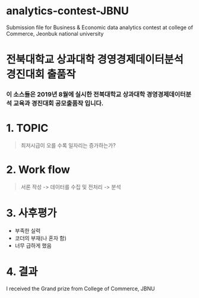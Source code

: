 # analytics-contest-JBNU
Submission file for  Business &amp; Economic data analytics contest at  college of Commerce, Jeonbuk national university 

전북대학교 상과대학 경영경제데이터분석 경진대회 출품작 
==================================================

### 이 소스들은 2019년 8월에 실시한 전북대학교 상과대학 경영경제데이터분석 교육과 경진대회 공모출품작 입니다.

# 1. TOPIC
> 최저시급이 오를 수록 일자리는 증가하는가?
# 2. Work flow
> 서론 작성 -> 데이터를 수집 및 전처리 -> 분석

# 3. 사후평가
   - 부족한 실력 
   - 코더의 부재(나 혼자 함)
   - 너무 급하게 했음 

# 4. 결과 
I received the Grand prize from College of Commerce, JBNU
